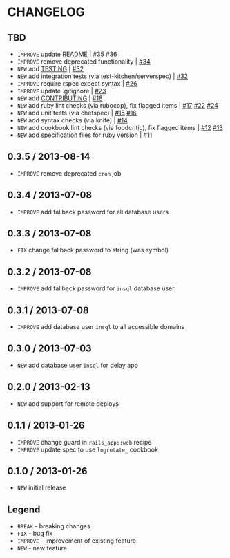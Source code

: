 CHANGELOG
=========

TBD
------------------

- `IMPROVE` update [README](README.md) | [#35][] [#36][]
- `IMPROVE` remove deprecated functionality | [#34][]
- `NEW` add [TESTING](TESTING.md) | [#32][]
- `NEW` add integration tests (via test-kitchen/serverspec) | [#32][]
- `IMPROVE` require rspec expect syntax | [#26][]
- `IMPROVE` update .gitignore | [#23][]
- `NEW` add [CONTRIBUTING](CONTRIBUTING.md) | [#18][]
- `NEW` add ruby lint checks (via rubocop), fix flagged items | [#17][] [#22][] [#24][]
- `NEW` add unit tests (via chefspec) | [#15][] [#16][]
- `NEW` add syntax checks (via knife) | [#14][]
- `NEW` add cookbook lint checks (via foodcritic), fix flagged items | [#12][] [#13][]
- `NEW` add specification files for ruby version | [#11][]


0.3.5 / 2013-08-14
------------------

- `IMPROVE` remove deprecated `cron` job


0.3.4 / 2013-07-08
------------------

- `IMPROVE` add fallback password for all database users


0.3.3 / 2013-07-08
------------------

- `FIX` change fallback password to string (was symbol)


0.3.2 / 2013-07-08
------------------

- `IMPROVE` add fallback password for `insql` database user


0.3.1 / 2013-07-08
------------------

- `IMPROVE` add database user `insql` to all accessible domains


0.3.0 / 2013-07-03
------------------

- `NEW` add database user `insql` for delay app


0.2.0 / 2013-02-13
------------------

- `NEW` add support for remote deploys


0.1.1 / 2013-01-26
------------------

- `IMPROVE` change guard in `rails_app::web` recipe
- `IMPROVE` update spec to use `logrotate_` cookbook


0.1.0 / 2013-01-26
------------------

- `NEW` initial release


Legend
------

- `BREAK`   - breaking changes
- `FIX`     - bug fix
- `IMPROVE` - improvement of existing feature
- `NEW`     - new feature

<!--- The following link definition list is generated by PimpMyChangelog --->
[#11]: https://github.com/jhx/cookbook-rails_app/issues/11
[#12]: https://github.com/jhx/cookbook-rails_app/issues/12
[#13]: https://github.com/jhx/cookbook-rails_app/issues/13
[#14]: https://github.com/jhx/cookbook-rails_app/issues/14
[#15]: https://github.com/jhx/cookbook-rails_app/issues/15
[#16]: https://github.com/jhx/cookbook-rails_app/issues/16
[#17]: https://github.com/jhx/cookbook-rails_app/issues/17
[#18]: https://github.com/jhx/cookbook-rails_app/issues/18
[#22]: https://github.com/jhx/cookbook-rails_app/issues/22
[#23]: https://github.com/jhx/cookbook-rails_app/issues/23
[#24]: https://github.com/jhx/cookbook-rails_app/issues/24
[#26]: https://github.com/jhx/cookbook-rails_app/issues/26
[#32]: https://github.com/jhx/cookbook-rails_app/issues/32
[#34]: https://github.com/jhx/cookbook-rails_app/issues/34
[#35]: https://github.com/jhx/cookbook-rails_app/issues/35
[#36]: https://github.com/jhx/cookbook-rails_app/issues/36
